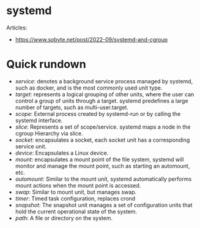 # systemd

Articles:
- https://www.sobyte.net/post/2022-09/systemd-and-cgroup

# Quick rundown

- *service*: denotes a background service process managed by systemd, such as
  docker, and is the most commonly used unit type.
- *target*: represents a logical grouping of other units, where the user can
  control a group of units through a target. systemd predefines a large number
  of targets, such as multi-user.target.
- *scope*: External process created by systemd-run or by calling the systemd
  interface.
- *slice*: Represents a set of scope/service. systemd maps a node in the cgroup
  Hierarchy via slice.
- *socket*: encapsulates a socket, each socket unit has a corresponding service
  unit.
- *device*: Encapsulates a Linux device.
- *mount*: encapsulates a mount point of the file system, systemd will monitor and
  manage the mount point, such as starting an automount, etc.
- *automount*: Similar to the mount unit, systemd automatically performs mount
  actions when the mount point is accessed.
- *swap*: Similar to mount unit, but manages swap.
- *timer*: Timed task configuration, replaces crond
- *snapshot*: The snapshot unit manages a set of configuration units that hold the
  current operational state of the system.
- *path*: A file or directory on the system.


